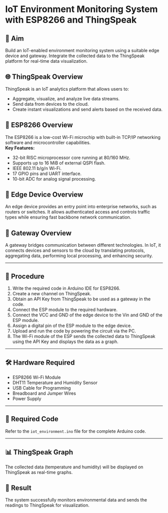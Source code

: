 # IoT Environment Monitoring System with ESP8266 and ThingSpeak

## 🎯 Aim
Build an IoT-enabled environment monitoring system using a suitable edge device and gateway. Integrate the collected data to the ThingSpeak platform for real-time data visualization.

## 🌐 **ThingSpeak Overview**
ThingSpeak is an IoT analytics platform that allows users to:
- Aggregate, visualize, and analyze live data streams.
- Send data from devices to the cloud.
- Create instant visualizations and send alerts based on the received data.

## 📡 **ESP8266 Overview**
The ESP8266 is a low-cost Wi-Fi microchip with built-in TCP/IP networking software and microcontroller capabilities.  
**Key Features:**
- 32-bit RISC microprocessor core running at 80/160 MHz.
- Supports up to 16 MiB of external QSPI flash.
- IEEE 802.11 b/g/n Wi-Fi.
- 17 GPIO pins and UART interface.
- 10-bit ADC for analog signal processing.

## 📡 **Edge Device Overview**
An edge device provides an entry point into enterprise networks, such as routers or switches. It allows authenticated access and controls traffic types while ensuring fast backbone network communication.

## 🔗 **Gateway Overview**
A gateway bridges communication between different technologies. In IoT, it connects devices and sensors to the cloud by translating protocols, aggregating data, performing local processing, and enhancing security.

---

## 📝 **Procedure**
1. Write the required code in Arduino IDE for ESP8266.
2. Create a new channel on ThingSpeak.
3. Obtain an API Key from ThingSpeak to be used as a gateway in the code.
4. Connect the ESP module to the required hardware.
5. Connect the VCC and GND of the edge device to the Vin and GND of the ESP module.
6. Assign a digital pin of the ESP module to the edge device.
7. Upload and run the code by powering the circuit via the PC.
8. The Wi-Fi module of the ESP sends the collected data to ThingSpeak using the API Key and displays the data as a graph.

---

## 🛠️ **Hardware Required**
- ESP8266 Wi-Fi Module
- DHT11 Temperature and Humidity Sensor
- USB Cable for Programming
- Breadboard and Jumper Wires
- Power Supply

---

## 📄 **Required Code**
Refer to the `iot_environment.ino` file for the complete Arduino code.

---

## 📊 **ThingSpeak Graph**
The collected data (temperature and humidity) will be displayed on ThingSpeak as real-time graphs.

## 🎉 **Result**
The system successfully monitors environmental data and sends the readings to ThingSpeak for visualization.

